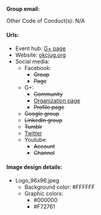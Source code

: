 **Group email:** 

Other Code of Conduct(s): N/A

#### Urls:
  - Event hub: [G+ page](https://plus.google.com/+OkcjugOrg)
  - Website: [okcjug.org](http://okcjug.org/)
  - Social media:
    - Facebook:
      - ~~Group~~
      - ~~Page~~
    - G+:
      - ~~Community~~
      - [Organization page](https://plus.google.com/+OkcjugOrg)
      - ~~Profile page~~
    - ~~Google group~~
    - ~~LinkedIn group~~
    - ~~Tumblr~~
    - [Twitter](https://twitter.com/okcjug)
    - Youtube:
      - ~~Account~~
      - ~~Channel~~
    
#### Image design details:
- Logo_96x96.jpeg
  - Background color: #FFFFFF
  - Graphic colors:
    - #000000
    - #F72761
